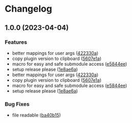 # Changelog

## 1.0.0 (2023-04-04)

### Features

* better mappings for user args ([422330a](https://github.com/danielo515/haxe-nvim/commit/422330abc968a4c3e0a22ab503f30b1dcf2efa65))
* copy plugin version to clipboard ([5607e1a](https://github.com/danielo515/haxe-nvim/commit/5607e1a68f47a7697a91d311de4197b72ec6451f))
* macro for easy and safe submodule access ([e5844ee](https://github.com/danielo515/haxe-nvim/commit/e5844ee76f8dc2a5256b759ba3b1255f66232395))
* setup release please ([1e8ae6a](https://github.com/danielo515/haxe-nvim/commit/1e8ae6a569dfb4dc3e50ffbb4675ffcc2e74ee1e))
* better mappings for user args ([422330a](https://github.com/danielo515/haxe-nvim/commit/422330abc968a4c3e0a22ab503f30b1dcf2efa65))
* copy plugin version to clipboard ([5607e1a](https://github.com/danielo515/haxe-nvim/commit/5607e1a68f47a7697a91d311de4197b72ec6451f))
* macro for easy and safe submodule access ([e5844ee](https://github.com/danielo515/haxe-nvim/commit/e5844ee76f8dc2a5256b759ba3b1255f66232395))
* setup release please ([1e8ae6a](https://github.com/danielo515/haxe-nvim/commit/1e8ae6a569dfb4dc3e50ffbb4675ffcc2e74ee1e))

### Bug Fixes

* file readable ([ba40b15](https://github.com/danielo515/haxe-nvim/commit/ba40b15ea8363fa5c86764c0ce355173b605ce47))

